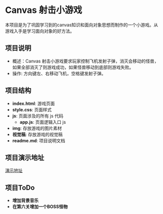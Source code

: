 # Canvas 射击小游戏
本项目是为了巩固学习到的canvas知识和面向对象思想而制作的一个小游戏。从游戏入手是学习面向对象的好方法。

## 项目说明
- 概述：Canvas 射击小游戏要求玩家控制飞机发射子弹，消灭会移动的怪兽，如果全部消灭了则游戏成功，如果怪兽移动到底部则游戏失败。
- 操作: 方向键左、右移动飞机，空格键发射子弹。

## 项目结构
- **index.html**: 游戏页面
- **style.css**: 页面样式
- **js**: 页面涉及的所有 js 代码
  - **app.js**: 页面逻辑入口 js
- **img**: 存放游戏的图片素材
- **视觉稿**: 存放游戏的视觉稿
- **readme.md**: 项目说明文档


## 项目演示地址
[演示地址](https://mluka.github.io/CanvasShotGame/index.html)

## 项目ToDo
- **增加背景音乐**
- **在第六关增加一个BOSS怪物**

